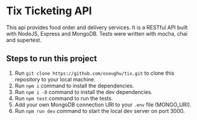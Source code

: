 # Tix Ticketing API

This api provides food order and delivery services. It is a RESTful API built with NodeJS, Express and MongoDB. Tests were written with mocha, chai and supertest.

## Steps to run this project

1. Run `git clone https://github.com/oseughu/tix.git` to clone this repository to your local machine.
2. Run `npm i` command to install the dependencies.
3. Run `npm i -D` command to install the dev dependencies.
4. Run `npm test` command to run the tests.
5. Add your own MongoDB connection URI to your `.env` file (MONGO_URI).
6. Run `npm run dev` command to start the local dev server on port 3000.
